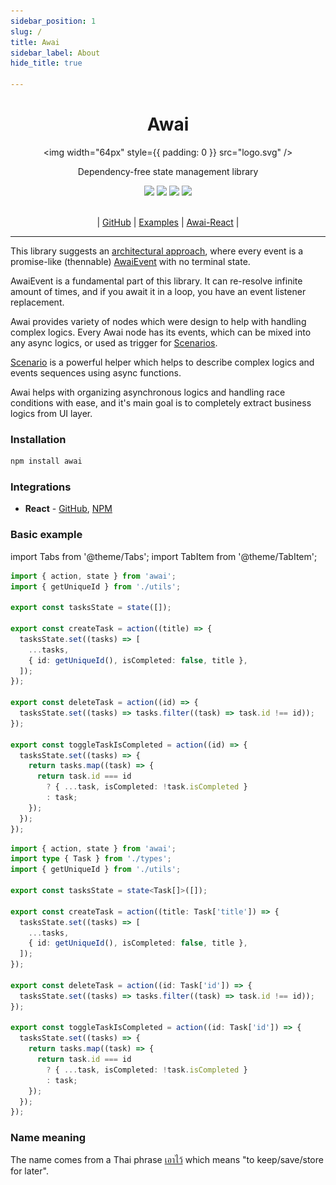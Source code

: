 ```yaml
---
sidebar_position: 1
slug: /
title: Awai
sidebar_label: About
hide_title: true

---
```


<div align="center">
  <h1 align="center">Awai</h1>

  <img width="64px" style={{ padding: 0 }} src="logo.svg" />

  <p style={{ marginTop: '20px' }}>Dependency-free state management library</p>

  <div>
    <img src="https://github.com/yuriyyakym/awai/actions/workflows/tests.yml/badge.svg" />
    <img src="https://img.shields.io/endpoint?url=https://gist.githubusercontent.com/yuriyyakym/ba8810278ef57a8ae9243e3edf9f43b8/raw/coverage-master.json" />
    <img src="https://img.shields.io/badge/Stability-experimental-blue.svg" />
    <img src="https://img.shields.io/badge/License-MIT-blue.svg" />
  </div>

  <br />
  
  <p>| <a href="https://github.com/yuriyyakym/awai">GitHub</a> | <a href="/examples">Examples</a> | <a href="https://github.com/yuriyyakym/awai-react">Awai-React</a> |</p>
</div>

---

This library suggests an [architectural approach](/architecture), where every event is a promise-like (thennable) [AwaiEvent](/awai-event) with no terminal state.

AwaiEvent is a fundamental part of this library. It can re-resolve infinite amount of times, and if you await it in a loop, you have an event listener replacement.

Awai provides variety of nodes which were design to help with handling complex logics.
Every Awai node has its events, which can be mixed into any async logics, or used as trigger for [Scenarios](/scenario).

[Scenario](/scenario) is a powerful helper which helps to describe complex logics and events sequences using async functions.

Awai helps with organizing asynchronous logics and handling race conditions with ease, and it's main goal is to completely extract business logics from UI layer.

### Installation

```bash title="Installation"
npm install awai
```

### Integrations

- **React** - [GitHub](https://github.com/yuriyyakym/awai-react), [NPM](https://www.npmjs.com/package/awai-react)

### Basic example

import Tabs from '@theme/Tabs';
import TabItem from '@theme/TabItem';


<Tabs>

<TabItem value="js" label="JavaScript">

```ts title="Todo list state management"
import { action, state } from 'awai';
import { getUniqueId } from './utils';

export const tasksState = state([]);

export const createTask = action((title) => {
  tasksState.set((tasks) => [
    ...tasks,
    { id: getUniqueId(), isCompleted: false, title },
  ]);
});

export const deleteTask = action((id) => {
  tasksState.set((tasks) => tasks.filter((task) => task.id !== id));
});

export const toggleTaskIsCompleted = action((id) => {
  tasksState.set((tasks) => {
    return tasks.map((task) => {
      return task.id === id
        ? { ...task, isCompleted: !task.isCompleted }
        : task;
    });
  });
});
```

</TabItem>

<TabItem value="ts" label="TypeScript">

```ts title="Todo list state management"
import { action, state } from 'awai';
import type { Task } from './types';
import { getUniqueId } from './utils';

export const tasksState = state<Task[]>([]);

export const createTask = action((title: Task['title']) => {
  tasksState.set((tasks) => [
    ...tasks,
    { id: getUniqueId(), isCompleted: false, title },
  ]);
});

export const deleteTask = action((id: Task['id']) => {
  tasksState.set((tasks) => tasks.filter((task) => task.id !== id));
});

export const toggleTaskIsCompleted = action((id: Task['id']) => {
  tasksState.set((tasks) => {
    return tasks.map((task) => {
      return task.id === id
        ? { ...task, isCompleted: !task.isCompleted }
        : task;
    });
  });
});
```

</TabItem>

</Tabs>

### Name meaning

The name comes from a Thai phrase [เอาไว้](https://www.thai2english.com/dictionary/1457374.html) which means "to keep/save/store for later".
